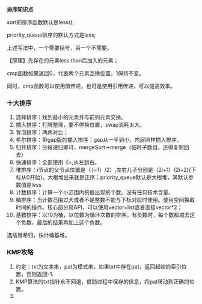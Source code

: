 **排序知识点**

sort的排序函数默认是less<int>();

priority_queue<int>排序的默认方式是less<int>;

上述写法中，一个需要括号，另一个不需要。

【原理】先存在的元素less than后加入的元素；



cmp函数如果返回0，代表两个元素互换位置，1保持不变。

同时，cmp函数可以使用值传递，也可是使用引用传递，可以提高效率。



### 十大排序

1. 选择排序：找到最小的元素并与前列元素交换。
2. 插入排序：打牌整理，要不停换位置，swap消耗太大。
3. 冒泡排序：两两对比；
4. 希尔排序：带gap版的插入排序；gap从一半到小，内层照样插入排序。
5. 归并排序：分段递归即可，mergeSort->merge（临时子数组，还得复制回去）
6. 快速排序：全部使用《=,从左到右。
7. 堆排序：i节点的父节点位置是（（i-1）/2）,左右儿子分别是（2i+1）(2i+2){下标从0开始}，大根堆出来就是正序；priority_queue默认是大根堆，其默认参数值是less<int>
8. 计数排序：计算一个小范围内的值出现的个数。没有任何技术含量。
9. 桶排序：当计数范围过大或者不是整数不能与下标对应时使用。使用空间换取时间的操作。核心部分用API，可以使用vector+list或者直接vector*2；
10. 基数排序：以10为桶，以位数为循环次数的排序。有负数时，每个数都减去这个负数，最后的结果再加上这个负数。

选插冒希归，快计桶基堆。





### KMP攻略

1. 约定：txt为文本串，pat为模式串，如果txt中存在pat，返回起始的索引位置，否则返回-1.
2. KMP算法的txt指针永不回退，借助过程中保存的信息，将pat移动到正确的位置。
3. 



